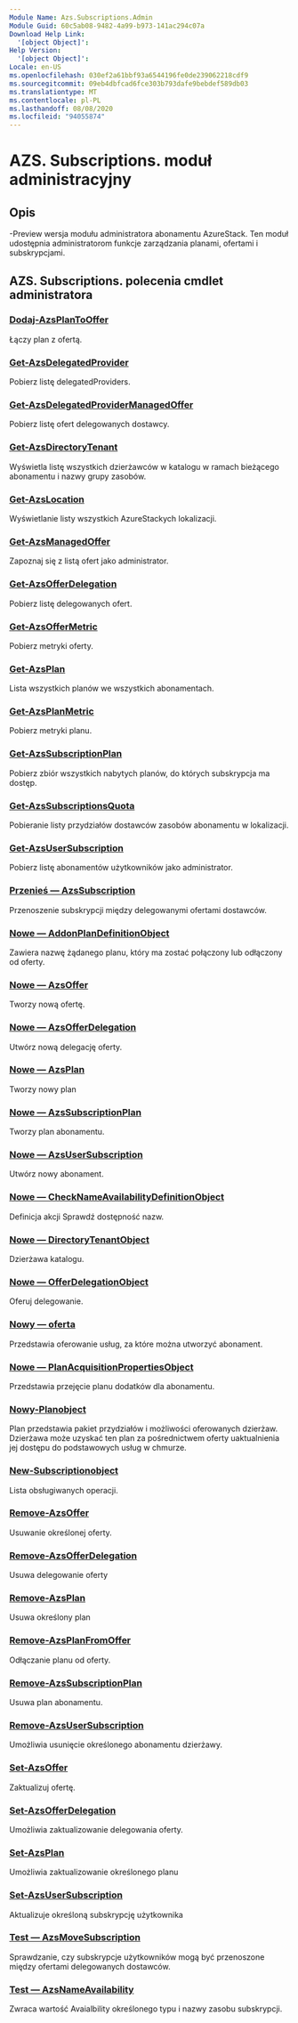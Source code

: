 ```yaml
---
Module Name: Azs.Subscriptions.Admin
Module Guid: 60c5ab08-9482-4a99-b973-141ac294c07a
Download Help Link:
  '[object Object]': 
Help Version:
  '[object Object]': 
Locale: en-US
ms.openlocfilehash: 030ef2a61bbf93a6544196fe0de239062218cdf9
ms.sourcegitcommit: 09eb4dbfcad6fce303b793dafe9bebdef589db03
ms.translationtype: MT
ms.contentlocale: pl-PL
ms.lasthandoff: 08/08/2020
ms.locfileid: "94055874"
---
```

# AZS. Subscriptions. moduł administracyjny
## Opis
-Preview wersja modułu administratora abonamentu AzureStack.  Ten moduł udostępnia administratorom funkcje zarządzania planami, ofertami i subskrypcjami.

## AZS. Subscriptions. polecenia cmdlet administratora
### [Dodaj-AzsPlanToOffer](Add-AzsPlanToOffer.md)
Łączy plan z ofertą.

### [Get-AzsDelegatedProvider](Get-AzsDelegatedProvider.md)
Pobierz listę delegatedProviders.

### [Get-AzsDelegatedProviderManagedOffer](Get-AzsDelegatedProviderManagedOffer.md)
Pobierz listę ofert delegowanych dostawcy.

### [Get-AzsDirectoryTenant](Get-AzsDirectoryTenant.md)
Wyświetla listę wszystkich dzierżawców w katalogu w ramach bieżącego abonamentu i nazwy grupy zasobów.

### [Get-AzsLocation](Get-AzsLocation.md)
Wyświetlanie listy wszystkich AzureStackych lokalizacji.

### [Get-AzsManagedOffer](Get-AzsManagedOffer.md)
Zapoznaj się z listą ofert jako administrator.

### [Get-AzsOfferDelegation](Get-AzsOfferDelegation.md)
Pobierz listę delegowanych ofert.

### [Get-AzsOfferMetric](Get-AzsOfferMetric.md)
Pobierz metryki oferty.

### [Get-AzsPlan](Get-AzsPlan.md)
Lista wszystkich planów we wszystkich abonamentach.

### [Get-AzsPlanMetric](Get-AzsPlanMetric.md)
Pobierz metryki planu.

### [Get-AzsSubscriptionPlan](Get-AzsSubscriptionPlan.md)
Pobierz zbiór wszystkich nabytych planów, do których subskrypcja ma dostęp.

### [Get-AzsSubscriptionsQuota](Get-AzsSubscriptionsQuota.md)
Pobieranie listy przydziałów dostawców zasobów abonamentu w lokalizacji.

### [Get-AzsUserSubscription](Get-AzsUserSubscription.md)
Pobierz listę abonamentów użytkowników jako administrator.

### [Przenieś — AzsSubscription](Move-AzsSubscription.md)
Przenoszenie subskrypcji między delegowanymi ofertami dostawców.

### [Nowe — AddonPlanDefinitionObject](New-AddonPlanDefinitionObject.md)
Zawiera nazwę żądanego planu, który ma zostać połączony lub odłączony od oferty.

### [Nowe — AzsOffer](New-AzsOffer.md)
Tworzy nową ofertę.

### [Nowe — AzsOfferDelegation](New-AzsOfferDelegation.md)
Utwórz nową delegację oferty.

### [Nowe — AzsPlan](New-AzsPlan.md)
Tworzy nowy plan

### [Nowe — AzsSubscriptionPlan](New-AzsSubscriptionPlan.md)
Tworzy plan abonamentu.

### [Nowe — AzsUserSubscription](New-AzsUserSubscription.md)
Utwórz nowy abonament.

### [Nowe — CheckNameAvailabilityDefinitionObject](New-CheckNameAvailabilityDefinitionObject.md)
Definicja akcji Sprawdź dostępność nazw.

### [Nowe — DirectoryTenantObject](New-DirectoryTenantObject.md)
Dzierżawa katalogu.

### [Nowe — OfferDelegationObject](New-OfferDelegationObject.md)
Oferuj delegowanie.

### [Nowy — oferta](New-OfferObject.md)
Przedstawia oferowanie usług, za które można utworzyć abonament.

### [Nowe — PlanAcquisitionPropertiesObject](New-PlanAcquisitionPropertiesObject.md)
Przedstawia przejęcie planu dodatków dla abonamentu.

### [Nowy-Planobject](New-PlanObject.md)
Plan przedstawia pakiet przydziałów i możliwości oferowanych dzierżaw.
Dzierżawa może uzyskać ten plan za pośrednictwem oferty uaktualnienia jej dostępu do podstawowych usług w chmurze.

### [New-Subscriptionobject](New-SubscriptionObject.md)
Lista obsługiwanych operacji.

### [Remove-AzsOffer](Remove-AzsOffer.md)
Usuwanie określonej oferty.

### [Remove-AzsOfferDelegation](Remove-AzsOfferDelegation.md)
Usuwa delegowanie oferty

### [Remove-AzsPlan](Remove-AzsPlan.md)
Usuwa określony plan

### [Remove-AzsPlanFromOffer](Remove-AzsPlanFromOffer.md)
Odłączanie planu od oferty.

### [Remove-AzsSubscriptionPlan](Remove-AzsSubscriptionPlan.md)
Usuwa plan abonamentu.

### [Remove-AzsUserSubscription](Remove-AzsUserSubscription.md)
Umożliwia usunięcie określonego abonamentu dzierżawy.

### [Set-AzsOffer](Set-AzsOffer.md)
Zaktualizuj ofertę.

### [Set-AzsOfferDelegation](Set-AzsOfferDelegation.md)
Umożliwia zaktualizowanie delegowania oferty.

### [Set-AzsPlan](Set-AzsPlan.md)
Umożliwia zaktualizowanie określonego planu

### [Set-AzsUserSubscription](Set-AzsUserSubscription.md)
Aktualizuje określoną subskrypcję użytkownika

### [Test — AzsMoveSubscription](Test-AzsMoveSubscription.md)
Sprawdzanie, czy subskrypcje użytkowników mogą być przenoszone między ofertami delegowanych dostawców.

### [Test — AzsNameAvailability](Test-AzsNameAvailability.md)
Zwraca wartość Avaialbility określonego typu i nazwy zasobu subskrypcji.

